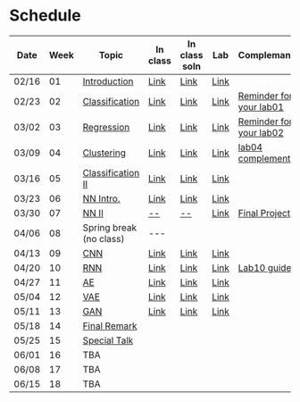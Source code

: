 Schedule
============================

|Date|Week|Topic|In class|In class soln|Lab|Complemantary|
|--|--|--|--|--|--|--|
|02/16|01|[Introduction](https://docs.google.com/presentation/d/1ztatFEZ_ghIF0ZdmfZVsvGJzaGIakfWofVq5JZtI838/edit#slide=id.p)|[Link](https://www.kaggle.com/code/nthuaiphys2021/2023-inclass-01/edit/run/119115460)|[Link]()|[Link](https://www.kaggle.com/competitions/phys591000-2023-week01/overview)||
|02/23|02|[Classification](https://docs.google.com/presentation/d/1G4fdyiOR_eTJnFqFmA6jP2L8XhsVr2n1844SBcrIoTE/edit#slide=id.gc40c71273a_0_0)|[Link](https://www.kaggle.com/code/nthuaiphys2021/2023-inclass-02)|[Link](https://www.kaggle.com/code/nthuaiphys2021/2023-inclass-02-answer/notebook)|[Link](https://www.kaggle.com/t/fcf7bfb919804b1dbb650284d04e5fd1)|[Reminder for your lab01](https://docs.google.com/presentation/d/19KrK0Cjgg_K_2MMXpNZ3c3XFxJSp5src/edit?usp=sharing&ouid=103841194712635809736&rtpof=true&sd=true)|
|03/02|03|[Regression](https://docs.google.com/presentation/d/1Y7QwLfumQklR6GUEYWMIQPNi5lnvLtfu3Q2mExrZNJ8/edit#slide=id.gc40c71273a_0_0)|[Link](https://www.kaggle.com/code/nthuaiphys2021/2023-inclass-03/notebook)|[Link](https://www.kaggle.com/code/nthuaiphys2021/2323-inclass-03-answer)|[Link](https://www.kaggle.com/t/f3df8d70659948e68e26f3533ded92f9)|[Reminder for your lab02](https://docs.google.com/presentation/d/1WPoiAj3bIBeXaVFsU8yLpadCH-HCu5_M/edit?usp=sharing&ouid=103841194712635809736&rtpof=true&sd=true)|
|03/09|04|[Clustering](https://docs.google.com/presentation/d/1P02Vd1_RdDYSk7HHwfSpRIPfvc8NXNLv7dNvEhO7Ldw/edit)|[Link](https://www.kaggle.com/code/pjhsu1/2023-inclass-04)|[Link](https://www.kaggle.com/code/nthuaiphys2021/2023-inclass-04-answer/notebook)|[Link](https://www.kaggle.com/t/1894f8bd7e5f45489f8f5adf3e902877)|[lab04 complementary](https://docs.google.com/presentation/d/12xGGilDL2yZzpao3VuiAJnJQiqiWK6gFWiQci6te_0A/edit#slide=id.p)|
|03/16|05|[Classification II](https://docs.google.com/presentation/d/1luHkOr-QXLJIgU4YC23GZWeKrd3wtWDyXyvHuSV088I/edit?pli=1#slide=id.gc40c71273a_0_0)|[Link](https://www.kaggle.com/code/nthuaiphys2021/2023-inclass-05/notebook)|[Link](https://www.kaggle.com/code/nthuaiphys2021/2023-inclass-05-answer/notebook)|[Link](https://www.kaggle.com/t/516f9e208f0f4672ab7e7ee48d2d2c2d)||
|03/23|06|[NN Intro.](https://docs.google.com/presentation/d/1yoHjqB5DxlbNmoAIiR0pP6H_RfuhIEh_EbcVoxkowuo/edit#slide=id.gc40c71273a_0_0)|[Link](https://www.kaggle.com/code/nthuaiphys2021/2023-inclass-06/notebook)|[Link](https://www.kaggle.com/code/nthuaiphys2021/2023-inclass-06-answer/notebook)|[Link](https://www.kaggle.com/t/a5c917d97f9c45a896102c0e32baa87e)||
|03/30|07|[NN II](https://docs.google.com/presentation/d/1_2fKrSh76opYxJEIKYUHc7EWAdZja9_4dAYGSDdYb8o/edit#slide=id.gc40c71273a_0_0)|[--]()|[--]()|[Link](https://www.kaggle.com/t/34ed224739cd4dadba702d3d18a34942)|[Final Project](https://docs.google.com/presentation/d/1sqn84FI7aHagR-f1hWKQL11ZQYgO-AK90azWVerTxjI/edit#slide=id.gf3bab43c99_0_0)|
|04/06|08|Spring break (no class)|---||||
|04/13|09|[CNN](https://docs.google.com/presentation/d/1Vl4RPNgymEwNN4kr6GPLWIFK0mKxKTjKvw3AcP4QZe8/edit#slide=id.gc40c71273a_0_0)|[Link](https://www.kaggle.com/code/nthuaiphys2021/2023-inclass-09)|[Link](https://www.kaggle.com/code/nthuaiphys2021/2023-inclass-09/settings)|[Link](https://www.kaggle.com/t/7e80d87423b9472b819b487a5f041842)||
|04/20|10|[RNN](https://docs.google.com/presentation/d/1-rT8A9K0utF7P1HpWO82Xe5kEof7A8eqqQr4QvNgE9A/edit)|[Link](https://www.kaggle.com/code/nthuaiphys2021/2023-inclass-10/settings)|[Link](https://www.kaggle.com/code/nthuaiphys2021/2023-inclass-10-answer/notebook?fbclid=IwAR1h2oMSA3y2WE2tKusp58qJKBeNjjO7eMpf4pm3Y0my1u6O6-U32U7KcVU)|[Link](https://www.kaggle.com/t/0dbaebe7fb7d4c24a2ba70bdd7a70888)|[Lab10 guide](https://docs.google.com/presentation/d/1oJDhzkJeDAZltE539dDj3ByJi97VOw_sl75-26Zv8NM/edit#slide=id.p14)|
|04/27|11|[AE](https://docs.google.com/presentation/d/1aqVt4QYfY7J75JAeYOsgKvb8Y6Vu8aKNPTgUj2ogPN8/edit?fbclid=IwAR1T4-k0BE0VoSqEULG8eXzlwjKMRgo9jM8gbkgMPUvLCK64HN51TWK5utE#slide=id.gc40c71273a_0_0)|[Link](https://www.kaggle.com/code/nthuaiphys2021/2023-inclass-11/notebook?fbclid=IwAR08dt129WmsgMhm8TqSBywDVPbsTmfYSz26Wd3nA6NsBLmSerxw-4naTNE)|[Link](https://www.kaggle.com/code/nthuaiphys2021/2023-lab-11-answer/notebook)|[Link](https://www.kaggle.com/t/101b867c16c64a77aa1ecee9a411e2d2)||
|05/04|12|[VAE](https://docs.google.com/presentation/d/1PdbyDOnMIKo-4LgKqkoKiUDnWY1d4mo0qv1Fi9PsUAA/edit#slide=id.gc40c71273a_0_0)|[Link](https://www.kaggle.com/code/nthuaiphys2021/2023-inclass-12/notebook)|[Link](https://www.kaggle.com/code/nthuaiphys2021/2023-inclass-12-temp/settings)|[Link](https://www.kaggle.com/t/7c1e889f29134cfba0788495d32820ef)||
|05/11|13|[GAN](https://docs.google.com/presentation/d/14sEQ0Oo3HeQW5D4suVlAGQDI0vVbfjGN-dbRm5YtPtY/edit#slide=id.gc40c71273a_0_0)|[Link](https://www.kaggle.com/code/nthuaiphys2021/2023-inclass-13/notebook)|[Link](https://www.kaggle.com/code/nthuaiphys2021/2023-inclass-13-answer/notebook)|[Link](https://www.kaggle.com/t/dfbb890155e74098b2700d0d1d0c2cc4)||
|05/18|14|[Final Remark](https://docs.google.com/presentation/d/1FrMdKYLp7jdiFDbnfWl23tuU7N5vpeekX5_a923tTSE/edit#slide=id.gf3bab43c99_0_0)|||||
|05/25|15|[Special Talk](https://docs.google.com/presentation/d/1Y0vmil3HIdXNY90Z0OAiujY_KBekrCxj1SG5T6s9xa8/edit)|||||
|06/01|16|TBA|||||
|06/08|17|TBA|||||
|06/15|18|TBA|||||
